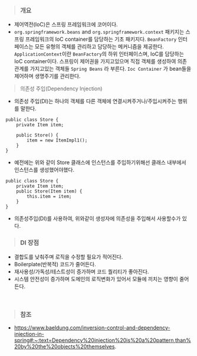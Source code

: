 > ### 개요
* 제어역전(IoC)은 스프링 프레임워크에 코어이다.
* `org.springframework.beans` and `org.springframework.context` 패키지는 스프링 프레임워크의 IoC container를 담당하는 기초 패키지다. `BeanFactory` 인터페이스는 모든 유형의 객체를 관리하고 담당하는 메커니즘을 제공한다.  `ApplicationContext`이란 `BeanFactory`의 하위 인터페이스며, IoC를 담당하는 IoC container이다. 스프링이 제어권을 가지고있으며 직접 객체를 생성하여 의존관계를 가지고있는 객체들 `Spring Beans` 라 부른다. `Ioc Container` 가 bean들을 제어하며 생명주기를 관리한다. 

> 의존성 주입(Dependency Injection)


* 의존성 주입(DI)는 하나의 객체를 다른 객체에 연결시켜주거나/주입시켜주는 행위를 말한다. 

```
public class Store {
    private Item item;
 
    public Store() {
        item = new ItemImpl1();    
    }
}
```
- 예전에는 위와 같이 Store 클래스에 인스턴스를 주입하기위해선 클래스 내부에서 인스턴스를 생성했어야했다. 
```
public class Store {
    private Item item;
    public Store(Item item) {
        this.item = item;
    }
}
```
* 의존성주입(DI)를 사용하여, 위와같이 생성자에 의존성을 주입해서 사용할수가 있다.


> ### DI 장점
* 결합도를 낮춰주며 로직을 수정할 필요가 적어진다.
* Boilerplate(반복적) 코드가 줄어든다.
* 재사용성/가독성/테스트성이 증가하며 코드 퀄리티가 좋아진다.
* 시스템 안전성이 증가하며 도메인의 로직변화가 있어서 모듈에 끼치는 영향이 줄어든다.

<br>

> ### 참조
 * https://www.baeldung.com/inversion-control-and-dependency-injection-in-spring#:~:text=Dependency%20injection%20is%20a%20pattern,than%20by%20the%20objects%20themselves.
